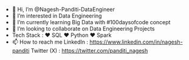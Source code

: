 - 👋 Hi, I’m @Nagesh-Panditi-DataEngineer
- 👀 I’m interested in Data Engineering
- 🌱 I’m currently learning Big Data with #100daysofcode concept
- 💞️ I’m looking to collaborate on Data Engineering Projects
- Tech Stack :
❤️ SQL 
❤️ Python
❤️ Spark
- 📫 How to reach me
  LinkedIn : https://www.linkedin.com/in/nagesh-panditi
  Twitter (X) : https://twitter.com/panditi_nagesh

<!---
Nagesh-Panditi-DataEngineer/Nagesh-Panditi-DataEngineer is a ✨ special ✨ repository because its `README.md` (this file) appears on your GitHub profile.
You can click the Preview link to take a look at your changes.
--->


